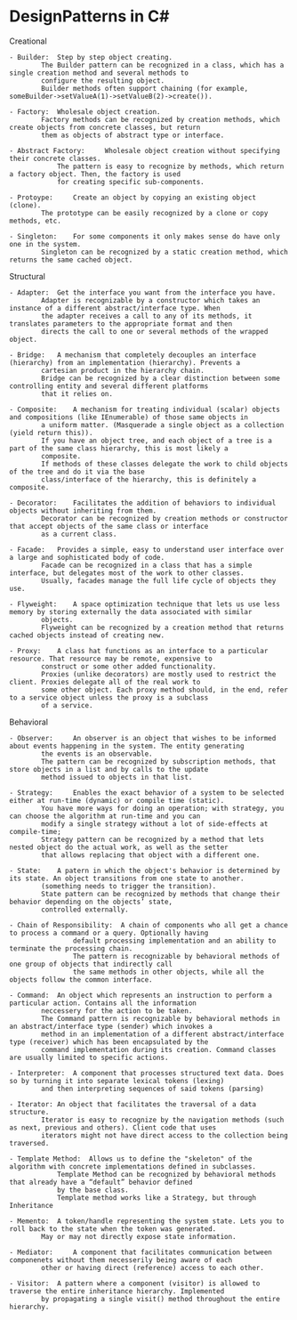 # DesignPatterns in C#

Creational

	- Builder:	Step by step object creating.
			The Builder pattern can be recognized in a class, which has a single creation method and several methods to 
			configure the resulting object. 
			Builder methods often support chaining (for example, someBuilder->setValueA(1)->setValueB(2)->create()).

	- Factory:	Wholesale object creation.
			Factory methods can be recognized by creation methods, which create objects from concrete classes, but return 
			them as objects of abstract type or interface.

	- Abstract Factory: 	Wholesale object creation without specifying their concrete classes.
				The pattern is easy to recognize by methods, which return a factory object. Then, the factory is used 
				for creating specific sub-components.

	- Protoype: 	Create an object by copying an existing object (clone).
			The prototype can be easily recognized by a clone or copy methods, etc.

	- Singleton:	For some components it only makes sense do have only one in the system.
			Singleton can be recognized by a static creation method, which returns the same cached object.


Structural

	- Adapter:	Get the interface you want from the interface you have.
			Adapter is recognizable by a constructor which takes an instance of a different abstract/interface type. When 
			the adapter receives a call to any of its methods, it translates parameters to the appropriate format and then 
			directs the call to one or several methods of the wrapped object.

	- Bridge:	A mechanism that completely decouples an interface (hierarchy) from an implementation (hierarchy). Prevents a 
			cartesian product in the hierarchy chain.
			Bridge can be recognized by a clear distinction between some controlling entity and several different platforms 
			that it relies on.

	- Composite: 	A mechanism for treating individual (scalar) objects and compositions (like IEnumerable) of those same objects in 
			a uniform matter. (Masquerade a single object as a collection (yield return this)).
			If you have an object tree, and each object of a tree is a part of the same class hierarchy, this is most likely a 
			composite. 
			If methods of these classes delegate the work to child objects of the tree and do it via the base 
			class/interface of the hierarchy, this is definitely a composite.

	- Decorator:	Facilitates the addition of behaviors to individual objects without inheriting from them.
			Decorator can be recognized by creation methods or constructor that accept objects of the same class or interface
			as a current class.

	- Facade:	Provides a simple, easy to understand user interface over a large and sophisticated body of code.
			Facade can be recognized in a class that has a simple interface, but delegates most of the work to other classes. 
			Usually, facades manage the full life cycle of objects they use.

	- Flyweight:	A space optimization technique that lets us use less memory by storing externally the data associated with similar 
			objects.
			Flyweight can be recognized by a creation method that returns cached objects instead of creating new.

	- Proxy:	A class hat functions as an interface to a particular resource. That resource may be remote, expensive to 
			construct or some other added functionality.
			Proxies (unlike decorators) are mostly used to restrict the client. Proxies delegate all of the real work to
			some other object. Each proxy method should, in the end, refer to a service object unless the proxy is a subclass 
			of a service.

Behavioral

	- Observer: 	An observer is an object that wishes to be informed about events happening in the system. The entity generating
			the events is an observable.
			The pattern can be recognized by subscription methods, that store objects in a list and by calls to the update 
			method issued to objects in that list.

	- Strategy: 	Enables the exact behavior of a system to be selected either at run-time (dynamic) or compile time (static).
			You have more ways for doing an operation; with strategy, you can choose the algorithm at run-time and you can 
			modify a single strategy without a lot of side-effects at compile-time;
			Strategy pattern can be recognized by a method that lets nested object do the actual work, as well as the setter 
			that allows replacing that object with a different one.

	- State:	A patern in which the object's behavior is determined by its state. An object transitions from one state to another.
			(something needs to trigger the transition).
			State pattern can be recognized by methods that change their behavior depending on the objects’ state, 
			controlled externally.

	- Chain of Responsibility:	A chain of components who all get a chance to process a command or a query. Optionally having 
					default processing implementation and an ability to terminate the processing chain.
					The pattern is recognizable by behavioral methods of one group of objects that indirectly call 
					the same methods in other objects, while all the objects follow the common interface.

	- Command:	An object which represents an instruction to perform a particular action. Contains all the information
			neccessery for the action to be taken.
			The Command pattern is recognizable by behavioral methods in an abstract/interface type (sender) which invokes a 
			method in an implementation of a different abstract/interface type (receiver) which has been encapsulated by the 
			command implementation during its creation. Command classes are usually limited to specific actions.

	- Interpreter:	A component that processes structured text data. Does so by turning it into separate lexical tokens (lexing)
			and then interpreting sequences of said tokens (parsing)

	- Iterator:	An object that facilitates the traversal of a data structure.
			Iterator is easy to recognize by the navigation methods (such as next, previous and others). Client code that uses 
			iterators might not have direct access to the collection being traversed.

	- Template Method:	Allows us to define the "skeleton" of the algorithm with concrete implementations defined in subclasses.
				Template Method can be recognized by behavioral methods that already have a “default” behavior defined 
				by the base class.
				Template method works like a Strategy, but through Inheritance  

	- Memento:	A token/handle representing the system state. Lets you to roll back to the state when the token was generated.
			May or may not directly expose state information.

	- Mediator: 	A component that facilitates communication between componenets without them necesserily being aware of each
			other or having direct (reference) access to each other.

	- Visitor:	A pattern where a component (visitor) is allowed to traverse the entire inheritance hierarchy. Implemented
			by propagating a single visit() method throughout the entire hierarchy.
